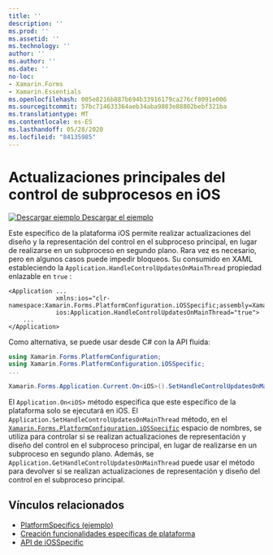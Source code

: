 ```yaml
---
title: ''
description: ''
ms.prod: ''
ms.assetid: ''
ms.technology: ''
author: ''
ms.author: ''
ms.date: ''
no-loc:
- Xamarin.Forms
- Xamarin.Essentials
ms.openlocfilehash: 005e8216b887b694b33916179ca276cf8091e006
ms.sourcegitcommit: 57bc714633364aeb34aba9803e88802bebf321ba
ms.translationtype: MT
ms.contentlocale: es-ES
ms.lasthandoff: 05/28/2020
ms.locfileid: "84135985"
---
```

# <a name="main-thread-control-updates-on-ios"></a>Actualizaciones principales del control de subprocesos en iOS

[![Descargar ejemplo](~/media/shared/download.png) Descargar el ejemplo](https://docs.microsoft.com/samples/xamarin/xamarin-forms-samples/userinterface-platformspecifics)

Este específico de la plataforma iOS permite realizar actualizaciones del diseño y la representación del control en el subproceso principal, en lugar de realizarse en un subproceso en segundo plano. Rara vez es necesario, pero en algunos casos puede impedir bloqueos. Su consumido en XAML estableciendo la `Application.HandleControlUpdatesOnMainThread` propiedad enlazable en `true` :

```xaml
<Application ...
             xmlns:ios="clr-namespace:Xamarin.Forms.PlatformConfiguration.iOSSpecific;assembly=Xamarin.Forms.Core"
             ios:Application.HandleControlUpdatesOnMainThread="true">
    ...
</Application>
```

Como alternativa, se puede usar desde C# con la API fluida:

```csharp
using Xamarin.Forms.PlatformConfiguration;
using Xamarin.Forms.PlatformConfiguration.iOSSpecific;
...

Xamarin.Forms.Application.Current.On<iOS>().SetHandleControlUpdatesOnMainThread(true);
```

El `Application.On<iOS>` método especifica que este específico de la plataforma solo se ejecutará en iOS. El `Application.SetHandleControlUpdatesOnMainThread` método, en el [`Xamarin.Forms.PlatformConfiguration.iOSSpecific`](xref:Xamarin.Forms.PlatformConfiguration.iOSSpecific) espacio de nombres, se utiliza para controlar si se realizan actualizaciones de representación y diseño del control en el subproceso principal, en lugar de realizarse en un subproceso en segundo plano. Además, se `Application.GetHandleControlUpdatesOnMainThread` puede usar el método para devolver si se realizan actualizaciones de representación y diseño del control en el subproceso principal.

## <a name="related-links"></a>Vínculos relacionados

- [PlatformSpecifics (ejemplo)](https://docs.microsoft.com/samples/xamarin/xamarin-forms-samples/userinterface-platformspecifics)
- [Creación funcionalidades específicas de plataforma](~/xamarin-forms/platform/platform-specifics/index.md#creating-platform-specifics)
- [API de iOSSpecific](xref:Xamarin.Forms.PlatformConfiguration.iOSSpecific)
